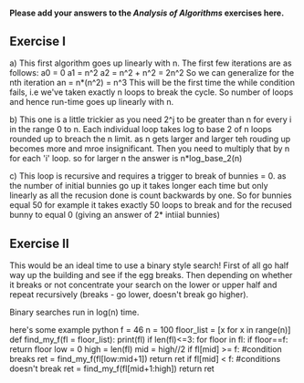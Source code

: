 #### Please add your answers to the ***Analysis of  Algorithms*** exercises here.

## Exercise I

a) This first algorithm goes up linearly with n.  The first few iterations are as follows:
        a0 = 0
        a1 = n^2
        a2 = n^2 + n^2 = 2n^2
   So we can generalize for the nth iteration
        an = n*(n^2) = n^3
   This will be the first time the while condition fails, i.e we've taken exactly n loops to break the cycle.
   So number of loops and hence run-time goes up linearly with n.


b) This one is a little trickier as you need 2^j to be greater than n for every i in the range 0 to n.  Each individual loop takes log to base 2 of n loops rounded up to breach the n limit.  as n gets larger and larger teh rouding up becomes more and mroe insignificant. Then you need to multiply that by n for each 'i' loop.  so for larger n the answer is n*log_base_2(n)



c) This loop is recursive and requires a trigger to break of bunnies = 0.  as the number of initial bunnies go up it takes longer each time but only linearly as all the recusion done is count backwards by one.  So for bunnies equal 50 for example it takes exactly 50 loops to break and for the recused bunny to equal 0 (giving an answer of 2* intiial bunnies)

## Exercise II

This would be an ideal time to use a binary style search!  First of all go half way up the building and see if the egg breaks.  Then depending on whether it breaks or not concentrate your search on the lower or upper half and repeat recursively (breaks - go lower, doesn't break go higher).

Binary searches run in log(n) time.

here's some example python
f = 46
n = 100
floor_list = [x for x in range(n)]
def find_my_f(fl = floor_list):
    print(fl)
    if len(fl)<=3:
        for floor in fl:
            if floor==f:
                return floor
    low = 0
    high = len(fl)
    mid = high//2
    if fl[mid] >= f:  #condition breaks
        ret = find_my_f(fl[low:mid+1])
        return ret
    if fl[mid] < f: #conditions doesn't break
        ret = find_my_f(fl[mid+1:high])
        return ret




